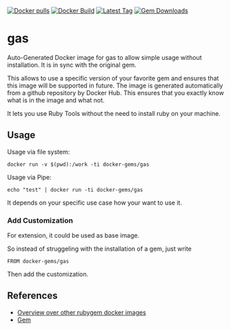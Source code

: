 [![Docker pulls](https://img.shields.io/docker/pulls/rubygem/gas.svg)](https://hub.docker.com/r/rubygem/gas/)
[![Docker Build](https://img.shields.io/docker/automated/rubygem/gas.svg)](https://hub.docker.com/r/rubygem/gas/)
[![Latest Tag](https://img.shields.io/github/tag/docker-rubygem/gas.svg)](https://hub.docker.com/r/rubygem/gas/)
[![Gem Downloads](https://img.shields.io/gem/dt/gas.svg)](https://rubygems.org/gems/gas/)
# gas

Auto-Generated Docker image for gas to allow simple usage without installation.
It is in sync with the original gem.

This allows to use a specific version of your favorite gem and ensures that this image will be supported in future.
The image is generated automatically from a github repository by Docker Hub.
This ensures that you exactly know what is in the image and what not.

It lets you use Ruby Tools without the need to install ruby on your machine.

## Usage

Usage via file system:

`docker run -v $(pwd):/work -ti docker-gems/gas`

Usage via Pipe:

`echo "test" | docker run -ti docker-gems/gas`

It depends on your specific use case how your want to use it.

### Add Customization

For extension, it could be used as base image.

So instead of struggeling with the installation of a gem, just write

`FROM docker-gems/gas`

Then add the customization.

## References

 - [Overview over other rubygem docker images](https://github.com/thinkbot/docker-rubygem)
 - [Gem](https://rubygems.org/gems/gas/)
